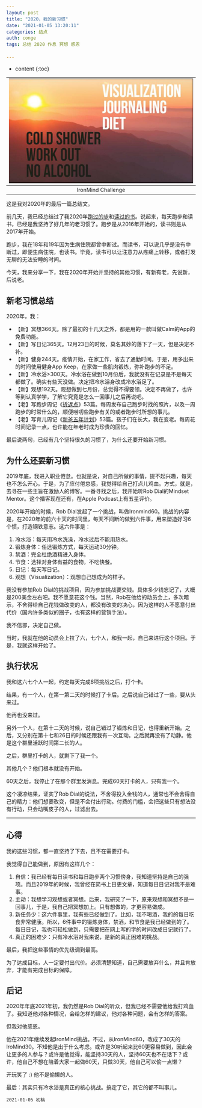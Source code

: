 ```yaml
---
layout: post
title: "2020，我的新习惯"
date: "2021-01-05 13:20:11"
categories: 结点
auth: conge
tags: 总结 2020 作息 冥想 感恩

---
```

* content
{:toc}


|![](/assets/images/结点/2021-01-05-ironmind.jpg)|
|:----:|
|IronMind Challenge|

这是我对2020年的最后一篇总结文。

前几天，我已经总结过了我2020年[跑过的步](https://conge.github.io/2020/12/31/review-2020-running-review/)和[读过的书](https://conge.github.io/2021/01/02/books-I-read-in-2020/)。说起来，每天跑步和读书，已经是我坚持了好几年的老习惯了。跑步是从2016年开始的，读书则是从2017年开始。

跑步，我在18年和19年因为生病住院都曾中断过。而读书，可以说几乎是没有中断过，即便生病住院，也读书。毕竟，读书可以让注意力从疼痛上转移，或者打发无聊的无法安睡的时间。

今天，我来分享一下，我在2020年开始并坚持的其他习惯，有新有老，先说新，后说老。





## 新老习惯总结

2020年，我：

* 【新】冥想366天。除了最初的十几天之外，都是用的一款叫做Calm的App的免费功能。
* 【新】写日记365天。12月23日的时候，莫名其妙的落下了一天，但是决定不补。
* 【新】健身244天。疫情开始，在家工作，省去了通勤时间。于是，用多出来的时间使用健身App Keep，在家做一些肌肉锻炼，弥补跑步的不足。
* 【新】冷水浴>300天。冷水浴在做到10月份后，我就没有在记录是不是每天都做了。确实有些天没做。决定把冷水浴身改成冷水浴足了。
* 【新】观想192天。观想做到七月份，总觉得不得要领。决定不再做了，也许等到认真学学，了解它究竟是怎么一回事儿之后再说吧。
* 【老】写跑步周记《[折返点](https://conge.github.io/category/#%E6%8A%98%E8%BF%94%E7%82%B9)》53篇。每周发布自己跑步时找的照片，以及一周跑步的时常什么的，顺便唠叨些跑步有关的或者跑步时所想的事儿。
* 【老】写育儿周记《[新爸五年计划](https://conge.github.io/tag/#%E6%96%B0%E7%88%B8%E4%BA%94%E5%B9%B4%E8%AE%A1%E5%88%92)》53篇。孩子们在长大，我在变老。每周花时间记录一点，也许能在年老时成为珍贵的回忆。

最后说两句，已经有几个坚持很久的习惯了，为什么还要开始新习惯。

## 为什么还要新习惯

2019年底，我进入职业倦怠。也就是说，对自己所做的事情，提不起兴趣，每天也不怎么开心。于是，为了应付倦怠感，我觉得给自己打点儿鸡血。方式，就是，去寻在一些主旨在激励人的博客。一番寻找之后，我开始听Rob Dial的Mindset Mentor。这个播客现在还有，在Apple Podcast上有五星评价。

2020年开始的时候，Rob Dial发起了一个挑战，叫做Ironmind60。挑战的内容是，在2020年的前六十天的时间里，每天不间断的做到六件事，用来塑造好习6个惯，打造钢铁意志。这六件事是：

1. 冷水浴：每天用冷水洗澡，冷水过后不能用热水。
2. 锻炼身体：任选锻炼方式，每天运动30分钟。
3. 禁酒：完全杜绝酒精进入身体。
4. 节食：选择对身体有益的食物，不吃快餐。
5. 日记：每天写日记。
6. 观想（Visualization）：观想自己想成为的样子。

我没有参加Rob Dial的挑战项目，因为参加挑战要交钱。具体多少钱忘记了，大概是200美金左右吧。我不愿意花这个钱。当然，Rob在他给的动员会上，多次暗示，不舍得给自己花钱做改变的人，都没有改变的决心，因为这样的人不愿意付出代价（国内许多类似的圈子，也有这样的营销手法）。

我不信邪，决定自己做。

当时，我就在他的动员会上拉了六，七个人，和我一起，自己来进行这个项目。于是，我就这样开始了。

## 执行状况

我和这六七个人一起，约定每天完成6项挑战之后，打个卡。

结果，有一个人，在第一第二天的时候打了卡后。之后说自己错过了一些，要从头来过。

他再也没来过。

另外一个人，在第十二天的时候，说自己错过了锻炼和日记，也得重新开始。之后，又分别在第十七和26日的时候还跟我有一次互动。之后就再没有了动静。他是这个群里活跃时间第二长的人。

之后，群里打卡的人，就剩下了我一个。

其他几个？他们根本就没有开始。

60天之后，我停止了在那个群里发消息。完成60天打卡的人，只有我一个。

这个凄凉结果，证实了Rob Dial的说法，不舍得投入金钱的人，通常也不会舍得自己的精力：他们想要改变，但是不会付出行动。付费的门槛，会把这些只有想法没有行动，只会动嘴皮子的人，过滤出去。

----

## 心得

我的这些习惯，都一直坚持了下去，且不在需要打卡。

我觉得自己能做到，原因有这样几个：

1. 自信：我已经有每日读书和每日跑步两个习惯傍身，我知道坚持是自己的强项。而且2019年的时候，我曾经在简书上日更文章，知道每日日记对我不是难事。
2. 主动：我想学习观想或者冥想。后来，我研究了一下，原来观想和冥想不是一回事儿，于是，我自己把冥想加上。只有想做的，才更容易做成。
2. 新任务少：这六件事里，我有些已经做到了。比如，我不喝酒，我的的每日吃食非常健康。所以，6件事中的锻炼身体，禁酒，和节食是我已经做到的了。每日日记，我也可轻松做到，只需要把在网上写的字的时间改成日记就行了。
4. 真正的困难少：只有冷水浴对我来说，是新的真正困难的挑战。

最后，我把这些事情的优先级调到最高。

为了达成目标，人一定要付出代价。必须清楚知道，自己需要放弃什么，并且肯放弃，才能有完成目标的保障。

## 后记

2020年年底2021年初，我仍然是Rob Dial的听众，但我已经不需要他给我打鸡血了。我知道他对各种情况，会给怎样的建议，他对各种问题，会有怎样的答案。

但我对他感恩。

他在2021年继续发起IronMind挑战。不过，从IronMind60，改成了30天的IroMind30。不知他是出于什么考虑。或许是30听起来比60更容易做到，因此会让更多的人参与？或许是他觉得，能坚持30天的人，坚持60天也不在话下？或许，他自己不想在陪着大家一起做60天，只做30天，他自己可以偷一点懒？

开玩笑了 :) 他不是偷懒的人。

最后：其实只有冷水浴是真正的核心挑战。搞定了它，其它的都不叫事儿。

```
2021-01-05 初稿
```